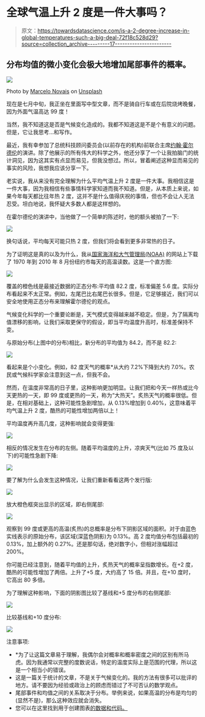 # 全球气温上升 2 度是一件大事吗？

> 原文：<https://towardsdatascience.com/is-a-2-degree-increase-in-global-temperatures-such-a-big-deal-72f18c528d29?source=collection_archive---------17----------------------->

## 分布均值的微小变化会极大地增加尾部事件的概率。

![](img/ac368d8e647feba624a670eaaaa5134c.png)

Photo by [Marcelo Novais](https://unsplash.com/@marnovais?utm_source=unsplash&utm_medium=referral&utm_content=creditCopyText) on [Unsplash](https://unsplash.com/search/photos/heat?utm_source=unsplash&utm_medium=referral&utm_content=creditCopyText)

现在是七月中旬，我正坐在里面写中型文章，而不是骑自行车或在后院烧烤晚餐，因为外面气温高达 99 度！

当然，我不知道这是否是气候变化造成的。我都不知道这是不是个有意义的问题。但是，它让我思考…和写作。

最近，我有幸参加了总统科技顾问委员会(以前存在的机构)前联合主席[约翰·霍尔德伦](https://en.wikipedia.org/wiki/John_Holdren)的演讲。除了他展示的所有伟大的科学之外，他还分享了一个让我拍脑门的统计洞见，因为这其实有点显而易见，但我没想过。所以，冒着阐述这种显而易见的事实的风险，我想我应该分享一下。

老实说，我从来没有完全理解为什么平均气温上升 2 度是一件大事。我相信这是一件大事，因为我相信有些事情科学家知道而我不知道。但是，从本质上来说，如果今年每天都比往年热 2 度，这并不是什么值得庆祝的事情，但也不会让人无法忍受。坦白地说，我怀疑大多数人都是这样想的。

在霍尔德伦的演讲中，当他做了一个简单的陈述时，他的额头被拍了一下:

![](img/2a6c5c921353dce72e8bd9d331d52879.png)

换句话说，平均每天可能只热 2 度，但我们将会看到更多非常热的日子。

为了证明这是真的以及为什么，我从[国家海洋和大气管理局(NOAA)](https://www.noaa.gov/) 的网站上下载了 1970 年到 2010 年 8 月份纽约市每天的高温读数。这是一个直方图:

![](img/d596d85013de342fa0e075ff2b38b80c.png)

覆盖的橙色线是最接近数据的正态分布:平均值 82.2 度，标准偏差 5.6 度。实际分布看起来不太正常。例如，左尾巴比右尾巴长很多。但是，它足够接近，我们可以安全地使用正态分布来理解霍尔德伦的观点。

气候变化科学的一个重要论断是，天气模式变得越来越不稳定。但是，为了隔离均值漂移的影响，让我们采取更保守的假设，即当平均温度升高时，标准差保持不变。

与原始分布(上图中的分布)相比，新分布的平均值为 84.2，而不是 82.2:

![](img/a7117efb9b5c86be3235651eac96c068.png)

看起来是个小变化。例如，82 度天气的概率*从大约 7.2%下降到大约 7.0%。农民或气候科学家会注意到这一点，但我不会。

然而，在温度非常高的日子里，这种影响更加明显。让我们把和今天一样热或比今天更热的一天，即 99 度或更热的一天，称为“大热天”。炙热天气的概率很低。但是，在相对基础上，这种可能性急剧增加，从 0.13%增加到 0.40%，这意味着平均气温上升 2 度，酷热的可能性增加两倍以上！

平均温度再升高几度，这种影响就会变得更强:

![](img/af7af07c359ced30db621533f7cbaf6d.png)

相反的情况发生在分布的左侧。随着平均温度的上升，凉爽天气(比如 75 度及以下)的可能性急剧下降:

![](img/83a38d39989f2b4653552ef3d85b0665.png)

要了解为什么会发生这种情况，让我们重新看看这两个发行版:

![](img/09516e5aa9e61c48ecd78b7bc4bcbc5e.png)

放大橙色框突出显示的区域，即右侧尾部:

![](img/69c7015a5dc67e1173a95acce53119ba.png)

观察到 99 度或更高的高温(炙热)的总概率是分布下阴影区域的面积。对于由蓝色实线表示的原始分布，该区域(深蓝色阴影)为 0.13%。高 2 度均值分布包括最初的 0.13%，加上额外的 0.27%。还是那句话，绝对数字小，但相对涨幅超过 200%。

你可能已经注意到，随着平均值的上升，炙热天气的概率呈指数增长。在+2 度，酷热的可能性增加了两倍。上升了+5 度，大约高了 15 倍。并且，在+10 度时，它高出 80 多倍。

为了理解这种影响，下面的阴影图比较了基线和+5 度分布的右侧尾部:

![](img/38fec0b69395fe8f25ee1e288a55b62a.png)

比较基线和+10 度分布:

![](img/baad43e6da9534afe6380917f369d129.png)

注意事项:

*   *为了让这篇文章易于理解，我偶尔会对概率和概率密度之间的区别有所马虎。因为我通常以完整的度数说话，特定的温度实际上是范围的代理，所以这是一个相当小的错误。
*   这是一篇关于统计的文章，不是关于气候变化的。我的方法有很多可以批评的地方。请不要因为经验或政治上的顾虑而错过了不可否认的数学观点。
*   尾部事件和均值之间的关系取决于分布。举例来说，如果高温的分布是均匀的(显然不是)，那么这种效应就会消失。
*   您可以在这里找到用于创建图表[的数据和代码。](https://github.com/alipeles/blog_articles)